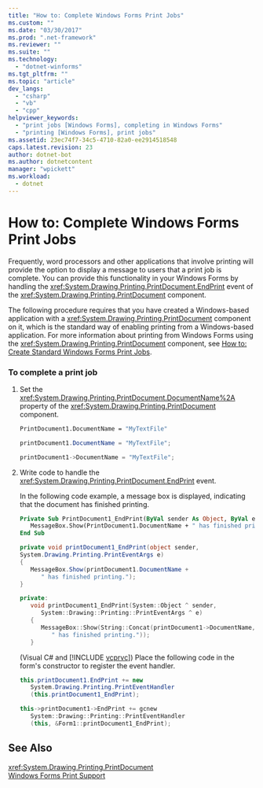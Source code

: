 ```yaml
---
title: "How to: Complete Windows Forms Print Jobs"
ms.custom: ""
ms.date: "03/30/2017"
ms.prod: ".net-framework"
ms.reviewer: ""
ms.suite: ""
ms.technology: 
  - "dotnet-winforms"
ms.tgt_pltfrm: ""
ms.topic: "article"
dev_langs: 
  - "csharp"
  - "vb"
  - "cpp"
helpviewer_keywords: 
  - "print jobs [Windows Forms], completing in Windows Forms"
  - "printing [Windows Forms], print jobs"
ms.assetid: 23ec74f7-34c5-4710-82a0-ee2914518548
caps.latest.revision: 23
author: dotnet-bot
ms.author: dotnetcontent
manager: "wpickett"
ms.workload: 
  - dotnet
---
```

# How to: Complete Windows Forms Print Jobs
Frequently, word processors and other applications that involve printing will provide the option to display a message to users that a print job is complete. You can provide this functionality in your Windows Forms by handling the <xref:System.Drawing.Printing.PrintDocument.EndPrint> event of the <xref:System.Drawing.Printing.PrintDocument> component.  
  
 The following procedure requires that you have created a Windows-based application with a <xref:System.Drawing.Printing.PrintDocument> component on it, which is the standard way of enabling printing from a Windows-based application. For more information about printing from Windows Forms using the <xref:System.Drawing.Printing.PrintDocument> component, see [How to: Create Standard Windows Forms Print Jobs](../../../../docs/framework/winforms/advanced/how-to-create-standard-windows-forms-print-jobs.md).  
  
### To complete a print job  
  
1. Set the <xref:System.Drawing.Printing.PrintDocument.DocumentName%2A> property of the <xref:System.Drawing.Printing.PrintDocument> component.  
  
   ```vb  
   PrintDocument1.DocumentName = "MyTextFile"  
   ```  
  
   ```csharp  
   printDocument1.DocumentName = "MyTextFile";  
   ```  
  
   ```cpp  
   printDocument1->DocumentName = "MyTextFile";  
   ```  
  
2. Write code to handle the <xref:System.Drawing.Printing.PrintDocument.EndPrint> event.  
  
    In the following code example, a message box is displayed, indicating that the document has finished printing.  
  
   ```vb  
   Private Sub PrintDocument1_EndPrint(ByVal sender As Object, ByVal e As System.Drawing.Printing.PrintEventArgs) Handles PrintDocument1.EndPrint  
      MessageBox.Show(PrintDocument1.DocumentName + " has finished printing.")  
   End Sub  
   ```  
  
   ```csharp  
   private void printDocument1_EndPrint(object sender,   
   System.Drawing.Printing.PrintEventArgs e)  
   {  
      MessageBox.Show(printDocument1.DocumentName +   
         " has finished printing.");  
   }  
   ```  
  
   ```cpp  
   private:  
      void printDocument1_EndPrint(System::Object ^ sender,  
         System::Drawing::Printing::PrintEventArgs ^ e)  
      {  
         MessageBox::Show(String::Concat(printDocument1->DocumentName,  
            " has finished printing."));  
      }  
   ```  
  
    (Visual C# and [!INCLUDE [vcprvc](../../../../includes/vcprvc-md.md)]) Place the following code in the form's constructor to register the event handler.  
  
   ```csharp  
   this.printDocument1.EndPrint += new  
      System.Drawing.Printing.PrintEventHandler  
      (this.printDocument1_EndPrint);  
   ```  
  
   ```cpp  
   this->printDocument1->EndPrint += gcnew  
      System::Drawing::Printing::PrintEventHandler  
      (this, &Form1::printDocument1_EndPrint);  
   ```  
  
## See Also  
 <xref:System.Drawing.Printing.PrintDocument>  
 [Windows Forms Print Support](../../../../docs/framework/winforms/advanced/windows-forms-print-support.md)
